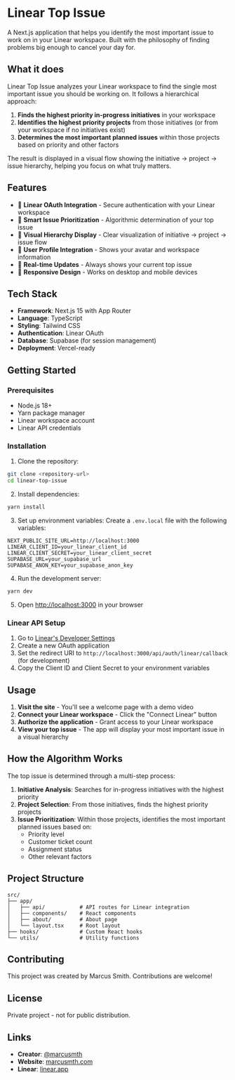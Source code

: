 # Linear Top Issue

A Next.js application that helps you identify the most important issue to work on in your Linear workspace. Built with the philosophy of finding problems big enough to cancel your day for.

## What it does

Linear Top Issue analyzes your Linear workspace to find the single most important issue you should be working on. It follows a hierarchical approach:

1. **Finds the highest priority in-progress initiatives** in your workspace
2. **Identifies the highest priority projects** from those initiatives (or from your workspace if no initiatives exist)
3. **Determines the most important planned issues** within those projects based on priority and other factors

The result is displayed in a visual flow showing the initiative → project → issue hierarchy, helping you focus on what truly matters.

## Features

- 🔐 **Linear OAuth Integration** - Secure authentication with your Linear workspace
- 🎯 **Smart Issue Prioritization** - Algorithmic determination of your top issue
- 🎨 **Visual Hierarchy Display** - Clear visualization of initiative → project → issue flow
- 👤 **User Profile Integration** - Shows your avatar and workspace information
- 🔄 **Real-time Updates** - Always shows your current top issue
- 📱 **Responsive Design** - Works on desktop and mobile devices

## Tech Stack

- **Framework**: Next.js 15 with App Router
- **Language**: TypeScript
- **Styling**: Tailwind CSS
- **Authentication**: Linear OAuth
- **Database**: Supabase (for session management)
- **Deployment**: Vercel-ready

## Getting Started

### Prerequisites

- Node.js 18+
- Yarn package manager
- Linear workspace account
- Linear API credentials

### Installation

1. Clone the repository:

```bash
git clone <repository-url>
cd linear-top-issue
```

2. Install dependencies:

```bash
yarn install
```

3. Set up environment variables:
   Create a `.env.local` file with the following variables:

```env
NEXT_PUBLIC_SITE_URL=http://localhost:3000
LINEAR_CLIENT_ID=your_linear_client_id
LINEAR_CLIENT_SECRET=your_linear_client_secret
SUPABASE_URL=your_supabase_url
SUPABASE_ANON_KEY=your_supabase_anon_key
```

4. Run the development server:

```bash
yarn dev
```

5. Open [http://localhost:3000](http://localhost:3000) in your browser

### Linear API Setup

1. Go to [Linear's Developer Settings](https://linear.app/settings/api)
2. Create a new OAuth application
3. Set the redirect URI to `http://localhost:3000/api/auth/linear/callback` (for development)
4. Copy the Client ID and Client Secret to your environment variables

## Usage

1. **Visit the site** - You'll see a welcome page with a demo video
2. **Connect your Linear workspace** - Click the "Connect Linear" button
3. **Authorize the application** - Grant access to your Linear workspace
4. **View your top issue** - The app will display your most important issue in a visual hierarchy

## How the Algorithm Works

The top issue is determined through a multi-step process:

1. **Initiative Analysis**: Searches for in-progress initiatives with the highest priority
2. **Project Selection**: From those initiatives, finds the highest priority projects
3. **Issue Prioritization**: Within those projects, identifies the most important planned issues based on:
   - Priority level
   - Customer ticket count
   - Assignment status
   - Other relevant factors

## Project Structure

```
src/
├── app/
│   ├── api/           # API routes for Linear integration
│   ├── components/    # React components
│   ├── about/         # About page
│   └── layout.tsx     # Root layout
├── hooks/             # Custom React hooks
└── utils/             # Utility functions
```

## Contributing

This project was created by Marcus Smith. Contributions are welcome!

## License

Private project - not for public distribution.

## Links

- **Creator**: [@marcusmth](https://twitter.com/marcusmth)
- **Website**: [marcusmth.com](https://marcusmth.com)
- **Linear**: [linear.app](https://linear.app)
